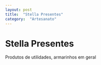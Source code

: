 ```yaml
---
layout: post
title:  "Stella Presentes"
category:  "Artesanato"
---
```


# Stella Presentes

Produtos de utilidades, armarinhos em geral
